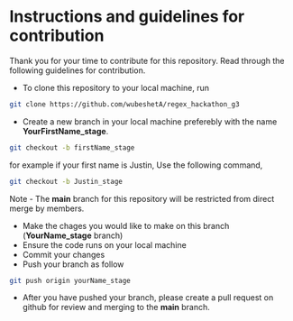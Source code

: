 # Instructions and guidelines for contribution

Thank you for your time to contribute for this repository. Read through the following guidelines for contribution.

- To clone this repository to your local machine, run

```bash
git clone https://github.com/wubeshetA/regex_hackathon_g3
```
- Create a new branch in your local machine preferebly with the name **YourFirstName_stage**.

```bash
git checkout -b firstName_stage
```
for example if your first name is Justin, Use the following command,
```bash
git checkout -b Justin_stage
```

Note - The **main** branch for this repository will be restricted from direct merge by members.

- Make the chages you would like to make on this branch (**YourName_stage** branch)
- Ensure the code runs on your local machine
- Commit your changes
- Push your branch as follow
```bash
git push origin yourName_stage
```
- After you have pushed your branch, please create a pull request on github for review and merging to the **main** branch.
